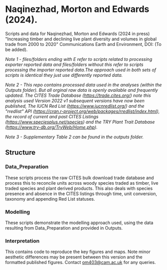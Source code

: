 # Naqinezhad, Morton and Edwards (2024).

Scripts and data for Naqinezhad, Morton and Edwards (2024 in press) "Increasing timber and declining live plant diversity and volumes in global trade from 2000 to 2020" Communications Earth and Environment, DOI: (To be added).

*Note 1 - files/folders ending with E refer to scripts related to processing exporter reported data
and files/folders without this refer to scripts processing the importer reported data.The approach
used in both sets of scripts is identical they just use differently reported data.*

*Note 2 - This repo contains processed data used in the analyses (within the Outputs folder). But all orginal raw data is openly available and frequently updated. The CITES Trade Database (https://trade.cites.org/) note this analysis used Version 2022 v1 subsequent versions have now been published, The IUCN Red List (https://www.iucnredlist.org/) and the "rredlist" API (https://cran.r-project.org/web/packages/rredlist/index.html), the record of current and past CITES Listings (https://www.speciesplus.net/species) and the TRY Plant Trait Database (https://www.try-db.org/TryWeb/Home.php).*

*Note 3 - Supplementary Table 2 can be found in the outputs folder.*

## Structure

### Data_Preparation
These scripts process the raw CITES bulk download trade database and process this to reconcile units across woody species traded as timber, live traded species and plant derived products. This also deals with species presence and absence in the CITES listings through time, unit conversion, taxonomy and appending Red List statuses.

### Modelling
These scripts demonstrate the modelling approach used, using the data resulting from Data_Preparation and provided in Outputs.

### Interpretation
This contains code to reproduce the key figures and maps. Note minor aesthetic differences may be present between this version and the formatted published figures. Contact om403@cam.ac.uk for any queries.